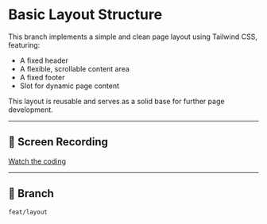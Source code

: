 # Basic Layout Structure

This branch implements a simple and clean page layout using Tailwind CSS, featuring:

- A fixed header
- A flexible, scrollable content area
- A fixed footer
- Slot for dynamic page content

This layout is reusable and serves as a solid base for further page development.

---

## 🎥 Screen Recording

[Watch the coding](https://drive.google.com/file/d/1_uWh3D0MYLC9CRVsu-zjb43wcjXARqSI/view?usp=sharing)

---

## 📂 Branch

`feat/layout`
